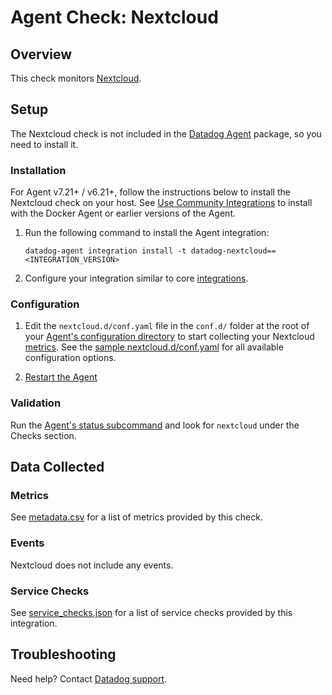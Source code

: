 # Agent Check: Nextcloud

## Overview

This check monitors [Nextcloud][1].

## Setup

The Nextcloud check is not included in the [Datadog Agent][2] package, so you need to install it.

### Installation

For Agent v7.21+ / v6.21+, follow the instructions below to install the Nextcloud check on your host. See [Use Community Integrations][3] to install with the Docker Agent or earlier versions of the Agent.

1. Run the following command to install the Agent integration:

   ```shell
   datadog-agent integration install -t datadog-nextcloud==<INTEGRATION_VERSION>
   ```

2. Configure your integration similar to core [integrations][4].

### Configuration

1. Edit the `nextcloud.d/conf.yaml` file in the `conf.d/` folder at the root of your [Agent's configuration directory][7] to start collecting your Nextcloud [metrics](#metrics). See the [sample nextcloud.d/conf.yaml][8] for all available configuration options.

2. [Restart the Agent][9]

### Validation

Run the [Agent's status subcommand][10] and look for `nextcloud` under the Checks section.

## Data Collected

### Metrics

See [metadata.csv][11] for a list of metrics provided by this check.

### Events

Nextcloud does not include any events.

### Service Checks

See [service_checks.json][13] for a list of service checks provided by this integration.

## Troubleshooting

Need help? Contact [Datadog support][12].


[1]: https://nextcloud.com
[2]: https://app.datadoghq.com/account/settings#agent
[3]: https://docs.datadoghq.com/agent/guide/use-community-integrations/
[4]: https://docs.datadoghq.com/getting_started/integrations/
[7]: https://docs.datadoghq.com/agent/guide/agent-configuration-files/#agent-configuration-directory
[8]: https://github.com/DataDog/integrations-extras/blob/master/nextcloud/datadog_checks/nextcloud/data/conf.yaml.example
[9]: https://docs.datadoghq.com/agent/guide/agent-commands/#start-stop-and-restart-the-agent
[10]: https://docs.datadoghq.com/agent/guide/agent-commands/#service-status
[11]: https://github.com/DataDog/integrations-extras/blob/master/nextcloud/metadata.csv
[12]: https://docs.datadoghq.com/help/
[13]: https://github.com/DataDog/integrations-extras/blob/master/nextcloud/assets/service_checks.json

